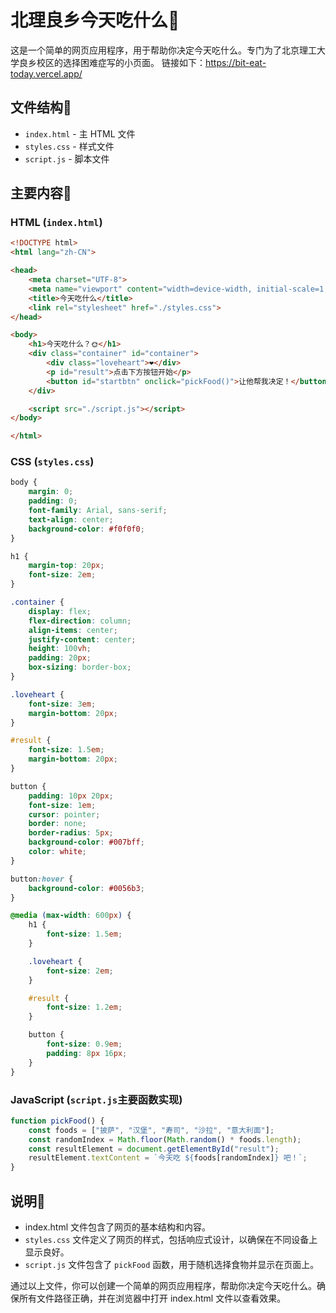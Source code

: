 # 北理良乡今天吃什么🍞

这是一个简单的网页应用程序，用于帮助你决定今天吃什么。专门为了北京理工大学良乡校区的选择困难症写的小页面。
链接如下：https://bit-eat-today.vercel.app/

## 文件结构🍭

- `index.html` - 主 HTML 文件
- `styles.css` - 样式文件
- `script.js` - 脚本文件

## 主要内容🧋

### HTML (`index.html`)

```html
<!DOCTYPE html>
<html lang="zh-CN">

<head>
    <meta charset="UTF-8">
    <meta name="viewport" content="width=device-width, initial-scale=1.0">
    <title>今天吃什么</title>
    <link rel="stylesheet" href="./styles.css">
</head>

<body>
    <h1>今天吃什么？🌞</h1>
    <div class="container" id="container">
        <div class="loveheart">❤️</div>
        <p id="result">点击下方按钮开始</p>
        <button id="startbtn" onclick="pickFood()">让他帮我决定！</button>
    </div>

    <script src="./script.js"></script>
</body>

</html>
```

### CSS (`styles.css`)

```css
body {
    margin: 0;
    padding: 0;
    font-family: Arial, sans-serif;
    text-align: center;
    background-color: #f0f0f0;
}

h1 {
    margin-top: 20px;
    font-size: 2em;
}

.container {
    display: flex;
    flex-direction: column;
    align-items: center;
    justify-content: center;
    height: 100vh;
    padding: 20px;
    box-sizing: border-box;
}

.loveheart {
    font-size: 3em;
    margin-bottom: 20px;
}

#result {
    font-size: 1.5em;
    margin-bottom: 20px;
}

button {
    padding: 10px 20px;
    font-size: 1em;
    cursor: pointer;
    border: none;
    border-radius: 5px;
    background-color: #007bff;
    color: white;
}

button:hover {
    background-color: #0056b3;
}

@media (max-width: 600px) {
    h1 {
        font-size: 1.5em;
    }

    .loveheart {
        font-size: 2em;
    }

    #result {
        font-size: 1.2em;
    }

    button {
        font-size: 0.9em;
        padding: 8px 16px;
    }
}
```

### JavaScript (`script.js`主要函数实现)

```javascript
function pickFood() {
    const foods = ["披萨", "汉堡", "寿司", "沙拉", "意大利面"];
    const randomIndex = Math.floor(Math.random() * foods.length);
    const resultElement = document.getElementById("result");
    resultElement.textContent = `今天吃 ${foods[randomIndex]} 吧！`;
}
```

## 说明🍬

- index.html 文件包含了网页的基本结构和内容。
- `styles.css` 文件定义了网页的样式，包括响应式设计，以确保在不同设备上显示良好。
- `script.js` 文件包含了 `pickFood` 函数，用于随机选择食物并显示在页面上。

通过以上文件，你可以创建一个简单的网页应用程序，帮助你决定今天吃什么。确保所有文件路径正确，并在浏览器中打开 index.html 文件以查看效果。
```

